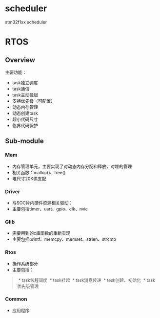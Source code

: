 # scheduler

stm32f1xx scheduler


# RTOS

## Overview

主要功能：
* task独立调度
* task通信
* task主动挂起
* 支持优先级（可配置）
* 动态内存管理
* 动态创建task
* 超小代码尺寸
* 临界代码保护

## Sub-module

### Mem
* 内存管理单元，主要实现了对动态内存分配和释放，对堆的管理
* 相关函数：malloc()、free()  
* 堆尺寸20K供支配

### Driver
* 与SOC片内硬件资源相关驱动：
* 主要包括timer、uart、gpio、clk、nvic

### Glib
* 需要用到的c库函数的重新实现
* 主要包括printf、memcpy、memset、strlen、strcmp

### Rtos
* 操作系统部分
* 主要包括：
>  * task线程调度
>  * task挂起
>  * task消息传递
>  * task创建、初始化
>  * task优先级管理

### Common
* 应用程序
